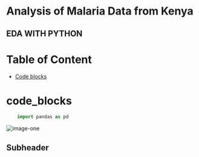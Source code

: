 # Analysis of Malaria Data from Kenya
## EDA WITH PYTHON

# Table of Content
- [Code blocks](#code_blocks)

# code_blocks
```python
    import pandas as pd
```
![image-one](images)



## Subheader
